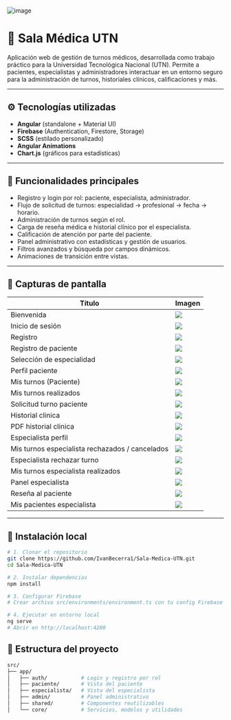 ![image](https://github.com/user-attachments/assets/cdfe43bc-2c39-4eb1-9625-c2c49c6ee58c)
# 🏥 Sala Médica UTN

Aplicación web de gestión de turnos médicos, desarrollada como trabajo práctico para la Universidad Tecnológica Nacional (UTN). Permite a pacientes, especialistas y administradores interactuar en un entorno seguro para la administración de turnos, historiales clínicos, calificaciones y más.

---

## ⚙️ Tecnologías utilizadas

- **Angular** (standalone + Material UI)
- **Firebase** (Authentication, Firestore, Storage)
- **SCSS** (estilado personalizado)
- **Angular Animations**
- **Chart.js** (gráficos para estadísticas)

---

## 🚀 Funcionalidades principales

- Registro y login por rol: paciente, especialista, administrador.
- Flujo de solicitud de turnos: especialidad → profesional → fecha → horario.
- Administración de turnos según el rol.
- Carga de reseña médica e historial clínico por el especialista.
- Calificación de atención por parte del paciente.
- Panel administrativo con estadísticas y gestión de usuarios.
- Filtros avanzados y búsqueda por campos dinámicos.
- Animaciones de transición entre vistas.

---

## 📸 Capturas de pantalla

| Título | Imagen |
|--------|--------|
| Bienvenida | ![](https://raw.githubusercontent.com/IvanBecerra1/Sala-Medica-UTN/refs/heads/main/salaMedifcaFotos/home/bienvenida.png) |
| Inicio de sesión | ![](https://raw.githubusercontent.com/IvanBecerra1/Sala-Medica-UTN/refs/heads/main/salaMedifcaFotos/home/iniciar-sesion.png) |
| Registro | ![](https://raw.githubusercontent.com/IvanBecerra1/Sala-Medica-UTN/refs/heads/main/salaMedifcaFotos/home/registro-categoria.png)|
| Registro de paciente | ![](https://raw.githubusercontent.com/IvanBecerra1/Sala-Medica-UTN/refs/heads/main/salaMedifcaFotos/home/registro-paciente.png) |
| Selección de especialidad | ![](https://raw.githubusercontent.com/IvanBecerra1/Sala-Medica-UTN/refs/heads/main/salaMedifcaFotos/home/registro-especialista.png) |
| Perfil paciente | ![](https://raw.githubusercontent.com/IvanBecerra1/Sala-Medica-UTN/refs/heads/main/salaMedifcaFotos/paciente/paciente-perfil.png) |
| Mis turnos (Paciente) | ![](https://raw.githubusercontent.com/IvanBecerra1/Sala-Medica-UTN/refs/heads/main/salaMedifcaFotos/paciente/turnos-paciente.png) |
| Mis turnos realizados | ![](https://raw.githubusercontent.com/IvanBecerra1/Sala-Medica-UTN/refs/heads/main/salaMedifcaFotos/paciente/turnos-realizado-paciente.png) |
| Solicitud turno paciente | ![](https://raw.githubusercontent.com/IvanBecerra1/Sala-Medica-UTN/refs/heads/main/salaMedifcaFotos/paciente/solicitud-turno-paciente.png) |
| Historial clinica | ![](https://raw.githubusercontent.com/IvanBecerra1/Sala-Medica-UTN/refs/heads/main/salaMedifcaFotos/paciente/historial-clinica-paciente.png) |
| PDF historial clinica | ![](https://raw.githubusercontent.com/IvanBecerra1/Sala-Medica-UTN/refs/heads/main/salaMedifcaFotos/paciente/pdf-historial-clinico.png) |
| Especialista perfil | ![](https://raw.githubusercontent.com/IvanBecerra1/Sala-Medica-UTN/refs/heads/main/salaMedifcaFotos/especialista/especialista-perfil.png) |
| Mis turnos especialista rechazados / cancelados | ![](https://raw.githubusercontent.com/IvanBecerra1/Sala-Medica-UTN/refs/heads/main/salaMedifcaFotos/especialista/mis-turnos-especialista-cancelado-rechazado.png) |
| Especialista rechazar turno | ![](https://raw.githubusercontent.com/IvanBecerra1/Sala-Medica-UTN/refs/heads/main/salaMedifcaFotos/especialista/especialista-recharzar-turno.png) |
| Mis turnos especialista realizados | ![](https://raw.githubusercontent.com/IvanBecerra1/Sala-Medica-UTN/refs/heads/main/salaMedifcaFotos/especialista/mis-turnos-especialista-realizado.png) |
| Panel especialista | ![](https://raw.githubusercontent.com/IvanBecerra1/Sala-Medica-UTN/refs/heads/main/salaMedifcaFotos/especialista/panel-especialista.png) |
| Reseña al paciente | ![](https://raw.githubusercontent.com/IvanBecerra1/Sala-Medica-UTN/refs/heads/main/salaMedifcaFotos/especialista/rese%C3%B1a-paciente.png) |
| Mis pacientes especialista | ![](https://raw.githubusercontent.com/IvanBecerra1/Sala-Medica-UTN/refs/heads/main/salaMedifcaFotos/especialista/especialista-pacientes.png) |

---

## 📁 Instalación local

```bash
# 1. Clonar el repositorio
git clone https://github.com/IvanBecerra1/Sala-Medica-UTN.git
cd Sala-Medica-UTN

# 2. Instalar dependencias
npm install

# 3. Configurar Firebase
# Crear archivo src/environments/environment.ts con tu config Firebase

# 4. Ejecutar en entorno local
ng serve
# Abrir en http://localhost:4200
```

## 📁 Estructura del proyecto
```bash
src/
├── app/
│   ├── auth/           # Login y registro por rol
│   ├── paciente/       # Vista del paciente
│   ├── especialista/   # Vista del especialista
│   ├── admin/          # Panel administrativo
│   ├── shared/         # Componentes reutilizables
│   └── core/           # Servicios, modelos y utilidades
```

